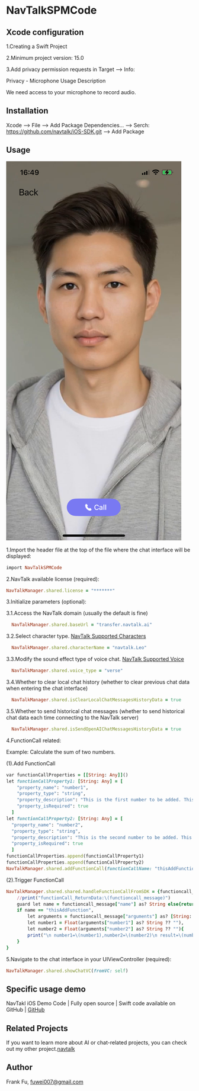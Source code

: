 # NavTalkSPMCode

## Xcode configuration

1.Creating a Swift Project

2.Minimum project version: 15.0

3.Add privacy permission requests in Target –> Info:

  Privacy - Microphone Usage Description

  We need access to your microphone to record audio.

## Installation

Xcode --> File --> Add Package Dependencies... --> Serch: https://github.com/navtalk/iOS-SDK.git --> Add Package


## Usage
![Chat Interface Screenshot](Sources/Assets/ChatShot.png)

1.Import the header file at the top of the file where the chat interface will be displayed:
```ruby
import NavTalkSPMCode
```

2.NavTalk available license (required):
```ruby
NavTalkManager.shared.license = "*******"
```

3.Initialize parameters (optional):

  3.1.Access the NavTalk domain (usually the default is fine)
  ```ruby
    NavTalkManager.shared.baseUrl = "transfer.navtalk.ai"
  ```
  
  3.2.Select character type. [NavTalk Supported Characters](https://navtalk.gitbook.io/api/real-time-digital-human-api/system-character#system-supported-characters)
  ```ruby
    NavTalkManager.shared.characterName = "navtalk.Leo"
  ```
  
  3.3.Modify the sound effect type of voice chat. [NavTalk Supported Voice](https://navtalk.gitbook.io/api/real-time-digital-human-api/editor#supported-voice-styles-voice)
  ```ruby
    NavTalkManager.shared.voice_type = "verse"
  ```
  
  3.4.Whether to clear local chat history (whether to clear previous chat data when entering the chat interface)
  ```ruby
    NavTalkManager.shared.isClearLocalChatMessagesHistoryData = true
  ```
  
  3.5.Whether to send historical chat messages (whether to send historical chat data each time connecting to the NavTalk server)
  ```ruby
    NavTalkManager.shared.isSendOpenAIChatMessagesHistoryData = true
  ```
  

4.FunctionCall related:

  Example: Calculate the sum of two numbers.
  
  (1).Add FunctionCall
  ```ruby
  var functionCallProperties = [[String: Any]]()
  let functionCallProperty1: [String: Any] = [
      "property_name": "number1",
      "property_type": "string",
      "property_description": "This is the first number to be added. This data must be obtained. If this parameter is missing, please ask me: What is the first number?",
      "property_isRequired": true
    ]
  let functionCallProperty2: [String: Any] = [
    "property_name": "number2",
    "property_type": "string",
    "property_description": "This is the second number to be added. This data must be obtained. If this parameter is missing, please ask me: What is the second number?",
    "property_isRequired": true
    ]
  functionCallProperties.append(functionCallProperty1)
  functionCallProperties.append(functionCallProperty2)
  NavTalkManager.shared.addFunctionCall(functionCallName: "thisAddFunction", functionCallDescription: "Please perform addition. Both parameter numbers must be obtained. Once both numbers are retrieved, please directly return their sum.", functionCallProperties: functionCallProperties)
  ```
  
  (2).Trigger FunctionCall
  ```ruby
  NavTalkManager.shared.shared.handleFunctionCallFromSDK = {functioncall_message in
      //print("functionCall_ReturnData:\(functioncall_message)")
      guard let name = functioncall_message["name"] as? String else{return}
      if name == "thisAddFunction",
          let arguments = functioncall_message["arguments"] as? [String: Any],
          let number1 = Float(arguments["number1"] as? String ?? ""),
          let number2 = Float(arguments["number2"] as? String ?? ""){
          print("\n number1=\(number1),number2=\(number2)\n result=\(number1+number2)")
      }
  }
  ```
    
5.Navigate to the chat interface in your UIViewController (required):
  ```ruby
  NavTalkManager.shared.showChatVC(fromVC: self)
  ```
  
## Specific usage demo

NavTakl iOS Demo Code | Fully open source | Swift code available on GitHub | [GitHub](https://github.com/navtalk/Samples/tree/main/iOS)

## Related Projects

If you want to learn more about AI or chat-related projects, you can check out my other project.[navtalk](https://github.com/navtalk/Samples/tree/main)

## Author

Frank Fu, fuwei007@gmail.com




